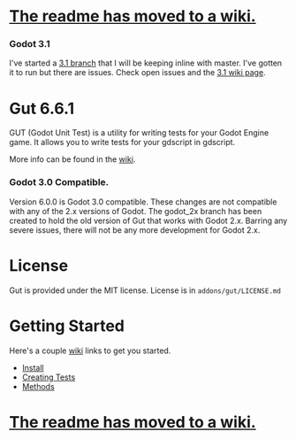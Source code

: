 # [The readme has moved to a wiki.](https://github.com/bitwes/Gut/wiki)

### Godot 3.1
I've started a [3.1 branch](https://github.com/bitwes/Gut/tree/godot_3_1) that I will be keeping inline with master.  I've gotten it to run but there are issues.  Check open issues and the [3.1 wiki page](https://github.com/bitwes/Gut/wiki/Godot-3.1-Alpha).

# Gut 6.6.1
GUT (Godot Unit Test) is a utility for writing tests for your Godot Engine game.  It allows you to write tests for your gdscript in gdscript.

More info can be found in the [wiki](https://github.com/bitwes/Gut/wiki).

### Godot 3.0 Compatible.
Version 6.0.0 is Godot 3.0 compatible.  These changes are not compatible with any of the 2.x versions of Godot.  The godot_2x branch has been created to hold the old version of Gut that works with Godot 2.x.  Barring any severe issues, there will not be any more development for Godot 2.x.

# License
Gut is provided under the MIT license.  License is in `addons/gut/LICENSE.md`

# Getting Started
Here's a couple [wiki](https://github.com/bitwes/Gut/wiki) links to get you started.
* [Install](https://github.com/bitwes/Gut/wiki/Install)
* [Creating Tests](https://github.com/bitwes/Gut/wiki/Creating-Tests)
* [Methods](https://github.com/bitwes/Gut/wiki/Methods)

# [The readme has moved to a wiki.](https://github.com/bitwes/Gut/wiki)
